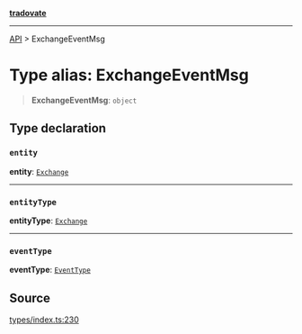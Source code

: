 [**tradovate**](../README.md)

***

[API](../API.md) > ExchangeEventMsg

# Type alias: ExchangeEventMsg

> **ExchangeEventMsg**: `object`

## Type declaration

### `entity`

**entity**: [`Exchange`](type-alias.Exchange.md)

***

### `entityType`

**entityType**: [`Exchange`](../enumerations/enumeration.EntityType.md#exchange)

***

### `eventType`

**eventType**: [`EventType`](../enumerations/enumeration.EventType.md)

## Source

[types/index.ts:230](https://github.com/cgilly2fast/tradovate-typescript/blob/b1caea5/src/types/index.ts#L230)

